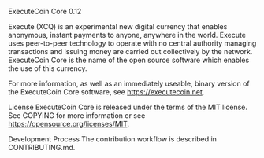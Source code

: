 ExecuteCoin Core 0.12

Execute (XCQ) is an experimental new digital currency that enables anonymous, instant payments to anyone, anywhere in the world. Execute uses peer-to-peer technology to operate with no central authority managing transactions and issuing money are carried out collectively by the network. ExecuteCoin Core is the name of the open source software which enables the use of this currency.

For more information, as well as an immediately useable, binary version of the ExecuteCoin Core software, see https://executecoin.net.

License
ExecuteCoin Core is released under the terms of the MIT license. See COPYING for more information or see https://opensource.org/licenses/MIT.

Development Process
The contribution workflow is described in CONTRIBUTING.md.
